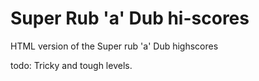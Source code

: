 # Super Rub 'a' Dub hi-scores
HTML version of the Super rub 'a' Dub highscores

todo: Tricky and tough levels.
